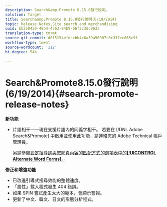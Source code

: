 ```yaml
---
description: Search&amp;Promote 8.15.0發行說明。
solution: Target
title: Search&amp;Promote 8.15.0發行說明(6/19/2014)
topic: Release Notes,Site search and merchandising
uuid: bb250450-48b4-4563-84b9-66f2c3dc063a
translation-type: tm+mt
source-git-commit: d015154efdccbb4c6a39a56907c0c337ec065c9f
workflow-type: tm+mt
source-wordcount: '112'
ht-degree: 54%

---
```



# Search&amp;Promote8.15.0發行說明(6/19/2014){#search-promote-release-notes}

**新功能**

* 片語相干——現在支援片語內的同義字相干。  若要在 [!DNL Adobe Search&Promote] 中啟用並使用此功能，請連絡您的 Adobe Technical 帳戶管理員。

   另請參閱[設定搜尋詞與您網頁內容的匹配方式的選項表中的&#x200B;**[!UICONTROL Alternate Word Forms]**。](../c-about-linguistics-menu/c-about-words-and-language.md#task_351A9144A51F4B41923BDBACDEF3B616)。

**修正和增強功能**

* 已改進引導式搜尋效能的整體速度。
* 「屬性」載入程式發生 404 錯誤。
* 如果 SPIN 嘗試產生太大的範本，會顯示警報。
* 更新了中文、韓文、日文的形態分析程式。

